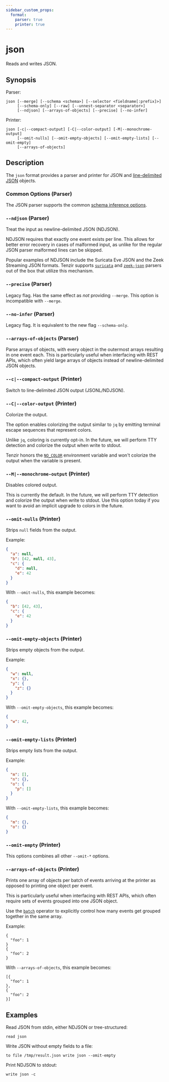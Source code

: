 ```yaml
---
sidebar_custom_props:
  format:
    parser: true
    printer: true
---
```


# json

Reads and writes JSON.

## Synopsis

Parser:

```
json [--merge] [--schema <schema>] [--selector <fieldname[:prefix]>]
     [--schema-only] [--raw] [--unnest-separator <separator>]
     [--ndjson] [--arrays-of-objects] [--precise] [--no-infer]
```

Printer:

```
json [-c|--compact-output] [-C|--color-output] [-M|--monochrome-output]
     [--omit-nulls] [--omit-empty-objects] [--omit-empty-lists] [--omit-empty]
     [--arrays-of-objects]
```

## Description

The `json` format provides a parser and printer for JSON and [line-delimited
JSON](https://en.wikipedia.org/wiki/JSON_streaming#Line-delimited_JSON) objects.

### Common Options (Parser)

The JSON parser supports the common [schema inference options](formats.md#parser-schema-inference).

### `--ndjson` (Parser)

Treat the input as newline-delimited JSON (NDJSON).

NDJSON requires that exactly one event exists per line. This allows for better
error recovery in cases of malformed input, as unlike for the regular JSON
parser malformed lines can be skipped.

Popular examples of NDJSON include the Suricata Eve JSON and the Zeek Streaming
JSON formats. Tenzir supports [`suricata`](suricata.md) and
[`zeek-json`](zeek-json.md) parsers out of the box that utilize this mechanism.

### `--precise` (Parser)

Legacy flag. Has the same effect as *not* providing `--merge`. This option is incompatible with  `--merge`.

### `--no-infer` (Parser)

Legacy flag. It is equivalent to the new flag `--schema-only`.

### `--arrays-of-objects` (Parser)

Parse arrays of objects, with every object in the outermost arrays resulting in
one event each. This is particularly useful when interfacing with REST APIs,
which often yield large arrays of objects instead of newline-delimited JSON
objects.

### `--c|--compact-output` (Printer)

Switch to line-delimited JSON output (JSONL/NDJSON).

### `--C|--color-output` (Printer)

Colorize the output.

The option enables colorizing the output similar to `jq` by emitting terminal
escape sequences that represent colors.

Unlike `jq`, coloring is currently opt-in. In the future, we will perform TTY
detection and colorize the output when write to stdout.

Tenzir honors the [`NO_COLOR`](https://no-color.org/) environment variable and
won't colorize the output when the variable is present.

### `--M|--monochrome-output` (Printer)

Disables colored output.

This is currently the default. In the future, we will perform TTY detection and
colorize the output when write to stdout. Use this option today if you want to
avoid an implicit upgrade to colors in the future.

### `--omit-nulls` (Printer)

Strips `null` fields from the output.

Example:

```json
{
  "a": null,
  "b": [42, null, 43],
  "c": {
    "d": null,
    "e": 42
  }
}
```

With `--omit-nulls`, this example becomes:

```json
{
  "b": [42, 43],
  "c": {
    "e": 42
  }
}
```

### `--omit-empty-objects` (Printer)

Strips empty objects from the output.

Example:

```json
{
  "w": null,
  "x": {},
  "y": {
    "z": {}
  }
}
```

With `--omit-empty-objects`, this example becomes:

```json
{
  "w": 42,
}
```

### `--omit-empty-lists` (Printer)

Strips empty lists from the output.

Example:

```json
{
  "m": [],
  "n": {},
  "o": {
    "p": []
  }
}
```

With `--omit-empty-lists`, this example becomes:

```json
{
  "m": {},
  "o": {}
}
```

### `--omit-empty` (Printer)

This options combines all other `--omit-*` options.

### `--arrays-of-objects` (Printer)

Prints one array of objects per batch of events arriving at the printer as
opposed to printing one object per event.

This is particularly useful when interfacing with REST APIs, which often require
sets of events grouped into one JSON object.

Use the [`batch`](../operators/batch.md) operator to explicitly control how many
events get grouped together in the same array.

Example:

```
{
  "foo": 1
}
{
  "foo": 2
}
```

With `--arrays-of-objects`, this example becomes:

```
[{
  "foo": 1
},
{
  "foo": 2
}]
```

## Examples

Read JSON from stdin, either NDJSON or tree-structured:

```
read json
```

Write JSON without empty fields to a file:

```
to file /tmp/result.json write json --omit-empty
```

Print NDJSON to stdout:

```
write json -c
```
